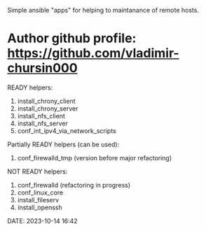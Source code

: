 Simple ansible "apps" for helping to maintanance of remote hosts.

Author github profile: https://github.com/vladimir-chursin000
================

READY helpers:
1. install_chrony_client
2. install_chrony_server
3. install_nfs_client
4. install_nfs_server
5. conf_int_ipv4_via_network_scripts

Partially READY helpers (can be used):
1. conf_firewalld_tmp (version before major refactoring)

NOT READY helpers:
1. conf_firewalld (refactoring in progress)
2. conf_linux_core
3. install_fileserv
4. install_openssh

DATE: 2023-10-14 16:42
